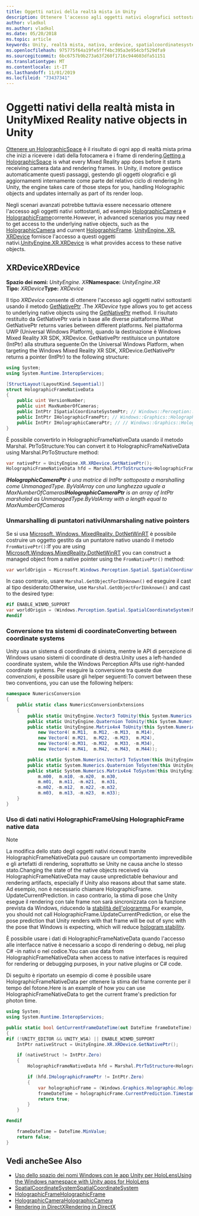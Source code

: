 ```yaml
---
title: Oggetti nativi della realtà mista in Unity
description: Ottenere l'accesso agli oggetti nativi olografici sottostanti in Unity.
author: vladkol
ms.author: vladkol
ms.date: 05/20/2018
ms.topic: article
keywords: Unity, realtà mista, nativa, xrdevice, spatialcoordinatesystem, holographicframe, holographiccamera, ispatialcoordinatesystem, iholographicframe, iholographiccamera, getnativeptr
ms.openlocfilehash: 975775f64a19fe5fff4bc395a3e954cbf529dfa9
ms.sourcegitcommit: 6bc6757b9b273a63f260f1716c944603dfa51151
ms.translationtype: MT
ms.contentlocale: it-IT
ms.lasthandoff: 11/01/2019
ms.locfileid: "73437341"
---
```

# <a name="mixed-reality-native-objects-in-unity"></a><span data-ttu-id="8909d-104">Oggetti nativi della realtà mista in Unity</span><span class="sxs-lookup"><span data-stu-id="8909d-104">Mixed Reality native objects in Unity</span></span>

<span data-ttu-id="8909d-105">[Ottenere un HolographicSpace](getting-a-holographicspace.md) è il risultato di ogni app di realtà mista prima che inizi a ricevere i dati della fotocamera e i frame di rendering.</span><span class="sxs-lookup"><span data-stu-id="8909d-105">[Getting a HolographicSpace](getting-a-holographicspace.md) is what every Mixed Reality app does before it starts receiving camera data and rendering frames.</span></span> <span data-ttu-id="8909d-106">In Unity, il motore gestisce automaticamente questi passaggi, gestendo gli oggetti olografici e gli aggiornamenti internamente come parte del relativo ciclo di rendering.</span><span class="sxs-lookup"><span data-stu-id="8909d-106">In Unity, the engine takes care of those steps for you, handling Holographic objects and updates internally as part of its render loop.</span></span>

<span data-ttu-id="8909d-107">Negli scenari avanzati potrebbe tuttavia essere necessario ottenere l'accesso agli oggetti nativi sottostanti, ad esempio <a href="https://docs.microsoft.com/uwp/api/windows.graphics.holographic.holographiccamera" target="_blank">HolographicCamera</a> e <a href="https://docs.microsoft.com/uwp/api/windows.graphics.holographic.holographicframe" target="_blank">HolographicFrame</a>corrente.</span><span class="sxs-lookup"><span data-stu-id="8909d-107">However, in advanced scenarios you may need to get access to the underlying native objects, such as the <a href="https://docs.microsoft.com/uwp/api/windows.graphics.holographic.holographiccamera" target="_blank">HolographicCamera</a> and current <a href="https://docs.microsoft.com/uwp/api/windows.graphics.holographic.holographicframe" target="_blank">HolographicFrame</a>.</span></span> <span data-ttu-id="8909d-108"><a href="https://docs.unity3d.com/ScriptReference/XR.XRDevice.html" target="_blank">UnityEngine. XR. XRDevice</a> fornisce l'accesso a questi oggetti nativi.</span><span class="sxs-lookup"><span data-stu-id="8909d-108"><a href="https://docs.unity3d.com/ScriptReference/XR.XRDevice.html" target="_blank">UnityEngine.XR.XRDevice</a> is what provides access to these native objects.</span></span>

## <a name="xrdevice"></a><span data-ttu-id="8909d-109">XRDevice</span><span class="sxs-lookup"><span data-stu-id="8909d-109">XRDevice</span></span> 

<span data-ttu-id="8909d-110">**Spazio dei nomi:** *UnityEngine. XR*</span><span class="sxs-lookup"><span data-stu-id="8909d-110">**Namespace:** *UnityEngine.XR*</span></span><br>
<span data-ttu-id="8909d-111">**Tipo:** *XRDevice*</span><span class="sxs-lookup"><span data-stu-id="8909d-111">**Type:** *XRDevice*</span></span>

<span data-ttu-id="8909d-112">Il tipo *XRDevice* consente di ottenere l'accesso agli oggetti nativi sottostanti usando il metodo <a href="https://docs.unity3d.com/ScriptReference/XR.XRDevice.GetNativePtr.html" target="_blank">GetNativePtr</a> .</span><span class="sxs-lookup"><span data-stu-id="8909d-112">The *XRDevice* type allows you to get access to underlying native objects using the <a href="https://docs.unity3d.com/ScriptReference/XR.XRDevice.GetNativePtr.html" target="_blank">GetNativePtr</a> method.</span></span> <span data-ttu-id="8909d-113">Il risultato restituito da GetNativePtr varia in base alle diverse piattaforme.</span><span class="sxs-lookup"><span data-stu-id="8909d-113">What GetNativePtr returns varies between different platforms.</span></span> <span data-ttu-id="8909d-114">Nel piattaforma UWP (Universal Windows Platform), quando la destinazione è Windows Mixed Reality XR SDK, XRDevice. GetNativePtr restituisce un puntatore (IntPtr) alla struttura seguente:</span><span class="sxs-lookup"><span data-stu-id="8909d-114">On the Universal Windows Platform, when targeting the Windows Mixed Reality XR SDK, XRDevice.GetNativePtr returns a pointer (IntPtr) to the following structure:</span></span> 

```cs
using System;
using System.Runtime.InteropServices;

[StructLayout(LayoutKind.Sequential)]
struct HolographicFrameNativeData
{
    public uint VersionNumber;
    public uint MaxNumberOfCameras;
    public IntPtr ISpatialCoordinateSystemPtr; // Windows::Perception::Spatial::ISpatialCoordinateSystem
    public IntPtr IHolographicFramePtr; // Windows::Graphics::Holographic::IHolographicFrame 
    public IntPtr IHolographicCameraPtr; // // Windows::Graphics::Holographic::IHolographicCamera
}
```
<span data-ttu-id="8909d-115">È possibile convertirlo in HolographicFrameNativeData usando il metodo Marshal. PtrToStructure:</span><span class="sxs-lookup"><span data-stu-id="8909d-115">You can convert it to HolographicFrameNativeData using Marshal.PtrToStructure method:</span></span>
```cs
var nativePtr = UnityEngine.XR.XRDevice.GetNativePtr();
HolographicFrameNativeData hfd = Marshal.PtrToStructure<HolographicFrameNativeData>(nativePtr);
```
<span data-ttu-id="8909d-116">***IHolographicCameraPtr** è una matrice di IntPtr sottoposta a marshalling come UnmanagedType. ByValArray con una lunghezza uguale a MaxNumberOfCameras*</span><span class="sxs-lookup"><span data-stu-id="8909d-116">***IHolographicCameraPtr** is an array of IntPtr marshaled as UnmanagedType.ByValArray with a length equal to MaxNumberOfCameras*</span></span> 

### <a name="unmarshaling-native-pointers"></a><span data-ttu-id="8909d-117">Unmarshalling di puntatori nativi</span><span class="sxs-lookup"><span data-stu-id="8909d-117">Unmarshaling native pointers</span></span>

<span data-ttu-id="8909d-118">Se si usa [Microsoft. Windows. MixedReality. DotNetWinRT](https://www.nuget.org/packages/Microsoft.Windows.MixedReality.DotNetWinRT) è possibile costruire un oggetto gestito da un puntatore nativo usando il metodo `FromNativePtr()`:</span><span class="sxs-lookup"><span data-stu-id="8909d-118">If you are using [Microsoft.Windows.MixedReality.DotNetWinRT](https://www.nuget.org/packages/Microsoft.Windows.MixedReality.DotNetWinRT) you can construct a managed object from a native pointer using the `FromNativePtr()` method:</span></span>

```cs
var worldOrigin = Microsoft.Windows.Perception.Spatial.SpatialCoordinateSystem.FromNativePtr(hfd.ISpatialCoordinateSystemPtr);
```

<span data-ttu-id="8909d-119">In caso contrario, usare `Marshal.GetObjectForIUnknown()` ed eseguire il cast al tipo desiderato:</span><span class="sxs-lookup"><span data-stu-id="8909d-119">Otherwise, use `Marshal.GetObjectForIUnknown()` and cast to the desired type:</span></span>

```cs
#if ENABLE_WINMD_SUPPORT
var worldOrigin = (Windows.Perception.Spatial.SpatialCoordinateSystem)Marshal.GetObjectForIUnknown(hfd.ISpatialCoordinateSystemPtr);
#endif
```

### <a name="converting-between-coordinate-systems"></a><span data-ttu-id="8909d-120">Conversione tra sistemi di coordinate</span><span class="sxs-lookup"><span data-stu-id="8909d-120">Converting between coordinate systems</span></span>

<span data-ttu-id="8909d-121">Unity usa un sistema di coordinate di sinistra, mentre le API di percezione di Windows usano sistemi di coordinate di destra.</span><span class="sxs-lookup"><span data-stu-id="8909d-121">Unity uses a left-handed coordinate system, while the Windows Perception APIs use right-handed coordinate systems.</span></span> <span data-ttu-id="8909d-122">Per eseguire la conversione tra queste due convenzioni, è possibile usare gli helper seguenti:</span><span class="sxs-lookup"><span data-stu-id="8909d-122">To convert between these two conventions, you can use the following helpers:</span></span>

```cs
namespace NumericsConversion
{
    public static class NumericsConversionExtensions
    {
        public static UnityEngine.Vector3 ToUnity(this System.Numerics.Vector3 v) => new UnityEngine.Vector3(v.X, v.Y, -v.Z);
        public static UnityEngine.Quaternion ToUnity(this System.Numerics.Quaternion q) => new UnityEngine.Quaternion(-q.X, -q.Y, q.Z, q.W);
        public static UnityEngine.Matrix4x4 ToUnity(this System.Numerics.Matrix4x4 m) => new UnityEngine.Matrix4x4(
            new Vector4( m.M11,  m.M12, -m.M13,  m.M14),
            new Vector4( m.M21,  m.M22, -m.M23,  m.M24),
            new Vector4(-m.M31, -m.M32,  m.M33, -m.M34),
            new Vector4( m.M41,  m.M42, -m.M43,  m.M44));

        public static System.Numerics.Vector3 ToSystem(this UnityEngine.Vector3 v) => new System.Numerics.Vector3(v.x, v.y, -v.z);
        public static System.Numerics.Quaternion ToSystem(this UnityEngine.Quaternion q) => new System.Numerics.Quaternion(-q.x, -q.y, q.z, q.w);
        public static System.Numerics.Matrix4x4 ToSystem(this UnityEngine.Matrix4x4 m) => new System.Numerics.Matrix4x4(
            m.m00,  m.m10, -m.m20,  m.m30,
            m.m01,  m.m11, -m.m21,  m.m31,
           -m.m02, -m.m12,  m.m22, -m.m32,
            m.m03,  m.m13, -m.m23,  m.m33);
    }
}
```

### <a name="using-holographicframe-native-data"></a><span data-ttu-id="8909d-123">Uso di dati nativi HolographicFrame</span><span class="sxs-lookup"><span data-stu-id="8909d-123">Using HolographicFrame native data</span></span>

> [!NOTE]
> <span data-ttu-id="8909d-124">La modifica dello stato degli oggetti nativi ricevuti tramite HolographicFrameNativeData può causare un comportamento imprevedibile e gli artefatti di rendering, soprattutto se Unity ne causa anche lo stesso stato.</span><span class="sxs-lookup"><span data-stu-id="8909d-124">Changing the state of the native objects received via HolographicFrameNativeData may cause unpredictable behaviour and rendering artifacts, especially if Unity also reasons about that same state.</span></span>  <span data-ttu-id="8909d-125">Ad esempio, non è necessario chiamare HolographicFrame. UpdateCurrentPrediction. in caso contrario, la stima di pose che Unity esegue il rendering con tale frame non sarà sincronizzata con la funzione prevista da Windows, riducendo la [stabilità dell'ologramma](hologram-stability.md).</span><span class="sxs-lookup"><span data-stu-id="8909d-125">For example, you should not call HolographicFrame.UpdateCurrentPrediction, or else the pose prediction that Unity renders with that frame will be out of sync with the pose that Windows is expecting, which will reduce [hologram stability](hologram-stability.md).</span></span>

<span data-ttu-id="8909d-126">È possibile usare i dati di HolographicFrameNativeData quando l'accesso alle interfacce native è necessario a scopo di rendering o debug, nei plug C# -in nativi o nel codice.</span><span class="sxs-lookup"><span data-stu-id="8909d-126">You can use data from HolographicFrameNativeData when access to native interfaces is required for rendering or debugging purposes, in your native plugins or C# code.</span></span> 

<span data-ttu-id="8909d-127">Di seguito è riportato un esempio di come è possibile usare HolographicFrameNativeData per ottenere la stima del frame corrente per il tempo del fotone.</span><span class="sxs-lookup"><span data-stu-id="8909d-127">Here is an example of how you can use HolographicFrameNativeData to get the current frame's prediction for photon time.</span></span> 
```cs
using System;
using System.Runtime.InteropServices;

public static bool GetCurrentFrameDateTime(out DateTime frameDateTime)
{
#if (!UNITY_EDITOR && UNITY_WSA) || ENABLE_WINMD_SUPPORT
    IntPtr nativeStruct = UnityEngine.XR.XRDevice.GetNativePtr();

    if (nativeStruct != IntPtr.Zero)
    {
        HolographicFrameNativeData hfd = Marshal.PtrToStructure<HolographicFrameNativeData>(nativeStruct);

        if (hfd.IHolographicFramePtr != IntPtr.Zero)
        {
            var holographicFrame = (Windows.Graphics.Holographic.HolographicFrame)Marshal.GetObjectForIUnknown(hfd.IHolographicFramePtr);
            frameDateTime = holographicFrame.CurrentPrediction.Timestamp.TargetTime.DateTime;
            return true;
        }
    }

#endif

    frameDateTime = DateTime.MinValue;
    return false;
}

```

## <a name="see-also"></a><span data-ttu-id="8909d-128">Vedi anche</span><span class="sxs-lookup"><span data-stu-id="8909d-128">See Also</span></span>
* [<span data-ttu-id="8909d-129">Uso dello spazio dei nomi Windows con le app Unity per HoloLens</span><span class="sxs-lookup"><span data-stu-id="8909d-129">Using the Windows namespace with Unity apps for HoloLens</span></span>](using-the-windows-namespace-with-unity-apps-for-hololens.md)
* <span data-ttu-id="8909d-130"><a href="https://docs.microsoft.com/uwp/api/windows.perception.spatial.spatialcoordinatesystem" target="_blank">SpatialCoordinateSystem</a></span><span class="sxs-lookup"><span data-stu-id="8909d-130"><a href="https://docs.microsoft.com/uwp/api/windows.perception.spatial.spatialcoordinatesystem" target="_blank">SpatialCoordinateSystem</a></span></span>
* <span data-ttu-id="8909d-131"><a href="https://docs.microsoft.com/uwp/api/windows.graphics.holographic.holographicframe" target="_blank">HolographicFrame</a></span><span class="sxs-lookup"><span data-stu-id="8909d-131"><a href="https://docs.microsoft.com/uwp/api/windows.graphics.holographic.holographicframe" target="_blank">HolographicFrame</a></span></span>
* <span data-ttu-id="8909d-132"><a href="https://docs.microsoft.com/uwp/api/windows.graphics.holographic.holographiccamera" target="_blank">HolographicCamera</a></span><span class="sxs-lookup"><span data-stu-id="8909d-132"><a href="https://docs.microsoft.com/uwp/api/windows.graphics.holographic.holographiccamera" target="_blank">HolographicCamera</a></span></span>
* [<span data-ttu-id="8909d-133">Rendering in DirectX</span><span class="sxs-lookup"><span data-stu-id="8909d-133">Rendering in DirectX</span></span>](rendering-in-directx.md)
